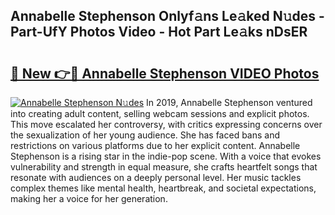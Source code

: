 ## Annabelle Stephenson Onlyf𝚊ns Le𝚊ked N𝚞des - Part-UfY Photos Video - Hot Part Le𝚊ks nDsER

# <h2><a href="http://ac42550.deff.icu/?id=Annabelle+Stephenson">🔗 New 👉🔴 Annabelle Stephenson VIDEO Photos</a></h2>

[![Annabelle Stephenson N𝚞des](https://i.imgur.com/rIISA9y.gif)](http://ac42550.deff.icu/?id=Annabelle+Stephenson)
In 2019, Annabelle Stephenson ventured into creating adult content, selling webcam sessions and explicit photos. This move escalated her controversy, with critics expressing concerns over the sexualization of her young audience. She has faced bans and restrictions on various platforms due to her explicit content. Annabelle Stephenson is a rising star in the indie-pop scene. With a voice that evokes vulnerability and strength in equal measure, she crafts heartfelt songs that resonate with audiences on a deeply personal level. Her music tackles complex themes like mental health, heartbreak, and societal expectations, making her a voice for her generation.
